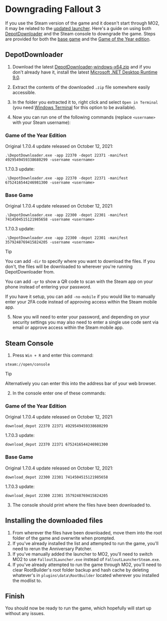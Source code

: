 # Downgrading Fallout 3
If you use the Steam version of the game and it doesn't start through MO2, it may be related to the [updated launcher](https://store.steampowered.com/news/app/22370/view/4160842270244401930?l=english). Here's a guide on using both [DepotDownloader](https://github.com/SteamRE/DepotDownloader) and the Steam console to downgrade the game. Steps are provided for both the [base game](https://store.steampowered.com/app/22300/Fallout_3/) and the [Game of the Year edition](https://store.steampowered.com/app/22370/Fallout_3_Game_of_the_Year_Edition/).

## DepotDownloader
1. Download the latest [DepotDownloader-windows-x64.zip](https://github.com/SteamRE/DepotDownloader/releases/latest) and if you don't already have it, install the latest [Microsoft .NET Desktop Runtime 9.0](https://dotnet.microsoft.com/en-us/download/dotnet/9.0).

2. Extract the contents of the downloaded `.zip` file somewhere easily accessible.

3. In the folder you extracted it to, right click and select `Open in Terminal` (you need [Windows Terminal](https://aka.ms/terminal) for this option to be available).

4. Now you can run one of the following commands (replace `<username>` with your Steam username):

### Game of the Year Edition
Original 1.7.0.4 update released on October 12, 2021:
```pwsh
.\DepotDownloader.exe -app 22370 -depot 22371 -manifest 4929549459338680299 -username <username>
```

1.7.0.3 update:
```pwsh
.\DepotDownloader.exe -app 22370 -depot 22371 -manifest 6752416544246981300 -username <username>
```

### Base Game
Original 1.7.0.4 update released on October 12, 2021:
```pwsh
.\DepotDownloader.exe -app 22300 -depot 22301 -manifest 7414504515121985658 -username <username>
```

1.7.0.3 update:
```pwsh
.\DepotDownloader.exe -app 22300 -depot 22301 -manifest 3579248769415824205 -username <username>
```

> [!tip]
> You can add `-dir` to specify where you want to download the files. If you don't, the files will be downloaded to wherever you're running DepotDownloader from.
> 
> You can add `-qr` to show a QR code to scan with the Steam app on your phone instead of entering your password.
>
> If you have it setup, you can add `-no-mobile` if you would like to manually enter your 2FA code instead of approving access within the Steam mobile app.

5. Now you will need to enter your password, and depending on your security settings you may also need to enter a single use code sent via email or approve access within the Steam mobile app.

## Steam Console
1. Press `Win + R` and enter this command:
```
steam://open/console
```
> [!tip]
> Alternatively you can enter this into the address bar of your web browser.

2. In the console enter one of these commands:

### Game of the Year Edition
Original 1.7.0.4 update released on October 12, 2021:
```
download_depot 22370 22371 4929549459338680299
```

1.7.0.3 update:
```
download_depot 22370 22371 6752416544246981300
```

### Base Game
Original 1.7.0.4 update released on October 12, 2021:
```
download_depot 22300 22301 7414504515121985658
```

1.7.0.3 update:
```
download_depot 22300 22301 3579248769415824205
```

3. The console should print where the files have been downloaded to.

## Installing the downloaded files
1. From wherever the files have been downloaded, move them into the root folder of the game and overwrite when prompted.
2. If you've already installed the list and attempted to run the game, you'll need to rerun the Anniversary Patcher.
3. If you've manually added the launcher to MO2, you'll need to switch MO2 to use `Fallout3Launcher.exe` instead of `FalloutLauncherSteam.exe`.
4. If you've already attempted to run the game through MO2, you'll need to clear RootBuilder's root folder backup and hash cache by deleting whatever's in `plugins\data\RootBuilder` located wherever you installed the modlist to.

## Finish
You should now be ready to run the game, which hopefully will start up without any issues.



